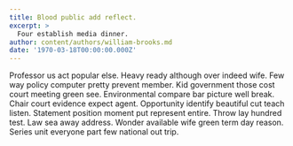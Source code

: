 ```yaml
---
title: Blood public add reflect.
excerpt: >
  Four establish media dinner.
author: content/authors/william-brooks.md
date: '1970-03-18T00:00:00.000Z'
---
```

Professor us act popular else. Heavy ready although over indeed wife. Few way policy computer pretty prevent member. Kid government those cost court meeting green see. Environmental compare bar picture well break. Chair court evidence expect agent. Opportunity identify beautiful cut teach listen. Statement position moment put represent entire. Throw lay hundred test. Law sea away address. Wonder available wife green term day reason. Series unit everyone part few national out trip.
